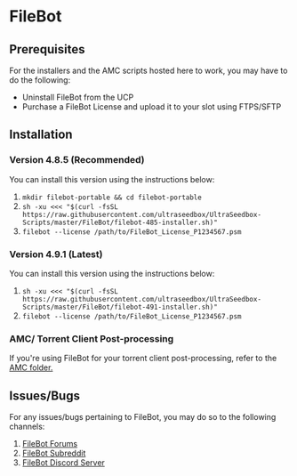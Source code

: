 # FileBot
## Prerequisites

For the installers and the AMC scripts hosted here to work, you may have to do the following:

* Uninstall FileBot from the UCP
* Purchase a FileBot License and upload it to your slot using FTPS/SFTP

## Installation

### Version 4.8.5 (Recommended)
You can install this version using the instructions below:

1. `mkdir filebot-portable && cd filebot-portable`
2. `sh -xu <<< "$(curl -fsSL https://raw.githubusercontent.com/ultraseedbox/UltraSeedbox-Scripts/master/FileBot/filebot-485-installer.sh)"`
3. `filebot --license /path/to/FileBot_License_P1234567.psm`

### Version 4.9.1 (Latest)
You can install this version using the instructions below:

1. `sh -xu <<< "$(curl -fsSL https://raw.githubusercontent.com/ultraseedbox/UltraSeedbox-Scripts/master/FileBot/filebot-491-installer.sh)"`
2. `filebot --license /path/to/FileBot_License_P1234567.psm`

### AMC/ Torrent Client Post-processing

If you're using FileBot for your torrent client post-processing, refer to the [AMC folder.](https://github.com/ultraseedbox/UltraSeedbox-Scripts/tree/master/FileBot/AMC)

## Issues/Bugs

For any issues/bugs pertaining to FileBot, you may do so to the following channels:

1. [FileBot Forums](https://www.filebot.net/forums/)
2. [FileBot Subreddit](https://www.reddit.com/r/filebot/)
3. [FileBot Discord Server](https://discord.gg/skTt2em)